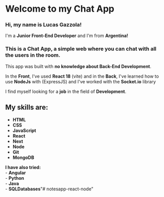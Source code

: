 # Welcome to my Chat App

### Hi, my name is Lucas Gazzola!

<p>I'm a <b>Junior Front-End Developer</b> and I'm from <b>Argentina!</b></p>

### This is a Chat App, a simple web where you can chat with all the users in the room.

<p>This app was built with <b>no knowledge about Back-End Development</b>.

 In the <b>Front</b>, I've used <b>React 18</b> (vite) and in the <b>Back</b>, I've learned how to use <b>NodeJs</b> with (ExpressJS) and I've worked with the <b>Socket.io</b> library</p>

<p>I find myself looking for a <b>job</b> in the field of <b>Development</b>.</p>

## My skills are:
 - <b>HTML</b><br>
 - <b>CSS</b><br>
 - <b>JavaScript</b><br>
 - <b>React</b><br>
 - <b>Next</b><br>
 - <b>Node</b><br>
 - <b>Git</b><br>
 - <b>MongoDB</b><br>

 <p><b>I have also tried:</b><br>
- <b>Angular</b><br>
- <b>Python</b><br>
- <b>Java</b><br>
- <b>SQLDatabases</b>"# notesapp-react-node" 
